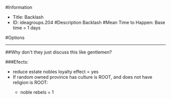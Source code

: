 #Information
 - Title: Backlash
 - ID: ideagroups.204
#Description
Backlash
#Mean Time to Happen:
Base time = 1 days

#Options

___
##Why don't they just discuss this like gentlemen?

###Efects:<ul><li>reduce estate nobles loyalty effect = yes</li><li>If random owned province has culture is ROOT, and does not have religion is ROOT:</li><ul><li>noble rebels = 1</li></ul></ul>
